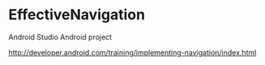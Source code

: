 EffectiveNavigation
===================
Android Studio Android project

http://developer.android.com/training/implementing-navigation/index.html
